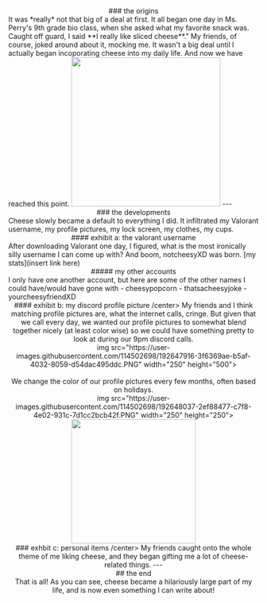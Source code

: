 

<center> ### the origins </center>
It was *really* not that big of a deal at first. It all began one day in Ms. Perry's 9th grade bio class, when she asked what my favorite snack was. Caught off guard, I said **I really like sliced cheese**." My friends, of course, joked around about it, mocking me. It wasn't a big deal until I actually began incoporating cheese into my daily life. And now we have reached this point.
<img src="https://user-images.githubusercontent.com/114502698/192648480-9e78fa94-3c73-437d-a6bd-90a2c016b80f.PNG" width="300" height="300">
---
<center> ### the developments </center>
Cheese slowly became a default to everything I did. It infiltrated my Valorant username, my profile pictures, my lock screen, my clothes, my cups. 
<center> #### exhibit a: the valorant username </center>
After downloading Valorant one day, I figured, what is the most ironically silly username I can come up with? And boom, notcheesyXD was born. 
[my stats](insert link here)
<center> ##### my other accounts </center>
I only have one another account, but here are some of the other names I could have/would have gone with 
- cheesypopcorn
- thatsacheesyjoke
- yourcheesyfriendXD
<center> #### exhibit b: my discord profile picture /center>
My friends and I think matching profile pictures are, what the internet calls, cringe. But given that we call every day, we wanted our profile pictures to somewhat blend together nicely (at least color wise) so we could have something pretty to look at during our 9pm discord calls. 
<center> img src="https://user-images.githubusercontent.com/114502698/192647916-3f6369ae-b5af-4032-8059-d54dac495ddc.PNG" width="250" height="500"> </center>
<br>
We change the color of our profile pictures every few months, often based on holidays. 

<center> img src="https://user-images.githubusercontent.com/114502698/192648037-2ef88477-c7f8-4e02-931c-7d1cc2bcb42f.PNG" width="250" height="250">
<img src="https://user-images.githubusercontent.com/114502698/192648116-6e91898a-1c42-437c-9efc-c825052cf94a.PNG" width="250" height="250"> </center>

<center> ### exhbit c: personal items /center>
My friends caught onto the whole theme of me liking cheese, and they began gifting me a lot of cheese-related things. 
---
<center> ## the end </center>
That is all! As you can see, cheese became a hilariously large part of my life, and is now even something I can write about!



